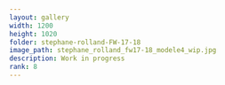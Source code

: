 ```yaml
---
layout: gallery
width: 1200
height: 1020
folder: stephane-rolland-FW-17-18
image_path: stephane_rolland_fw17-18_modele4_wip.jpg
description: Work in progress
rank: 8
---
```

